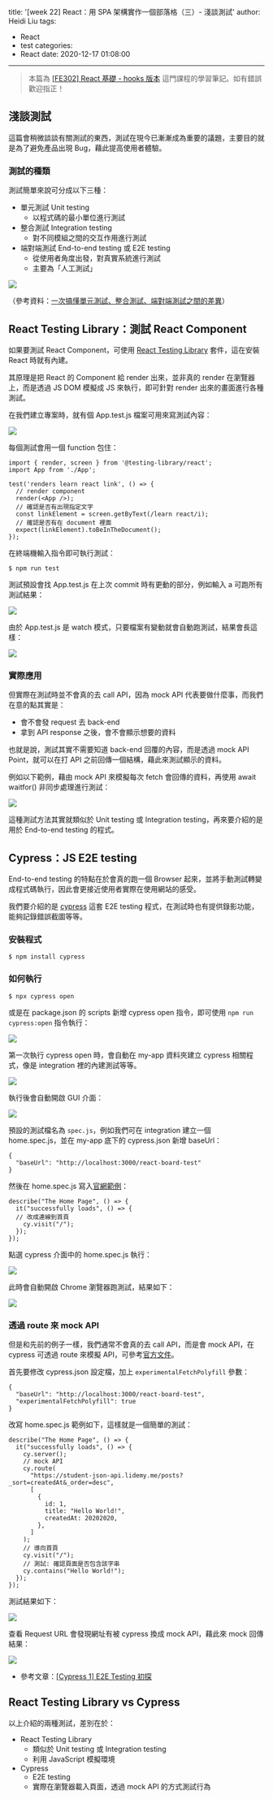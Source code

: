 title: '[week 22] React：用 SPA 架構實作一個部落格（三）- 淺談測試'
author: Heidi Liu
tags:
  - React
  - test
categories:
  - React
date: 2020-12-17 01:08:00
---
> 本篇為 [[FE302] React 基礎 - hooks 版本](https://lidemy.com/p/fe302-react-hooks) 這門課程的學習筆記。如有錯誤歡迎指正！
<!--more-->
## 淺談測試

這篇會稍微談談有關測試的東西，測試在現今已漸漸成為重要的議題，主要目的就是為了避免產品出現 Bug，藉此提高使用者體驗。

### 測試的種類

測試簡單來說可分成以下三種：

- 單元測試 Unit testing 
  - 以程式碼的最小單位進行測試
- 整合測試 Integration testing 
  - 對不同模組之間的交互作用進行測試
- 端對端測試 End-to-end testing 或 E2E testing 
  -  從使用者角度出發，對真實系統進行測試
  -  主要為「人工測試」

![](https://i.imgur.com/ybx5NbQ.png)

（參考資料：[一次搞懂單元測試、整合測試、端對端測試之間的差異](https://blog.miniasp.com/post/2019/02/18/Unit-testing-Integration-testing-e2e-testing)）

## React Testing Library：測試 React Component

如果要測試 React Component，可使用 [React Testing Library](https://testing-library.com/docs/react-testing-library/intro/) 套件，這在安裝 React 時就有內建。

其原理是把 React 的 Component 給 render 出來，並非真的 render 在瀏覽器上，而是透過 JS DOM 模擬成 JS 來執行，即可針對 render 出來的畫面進行各種測試。

在我們建立專案時，就有個 App.test.js 檔案可用來寫測試內容：

![](https://i.imgur.com/4dcIFV1.png)

每個測試會用一個 function 包住：

```javascript=
import { render, screen } from '@testing-library/react';
import App from './App';

test('renders learn react link', () => {
  // render component
  render(<App />);
  // 確認是否有出現指定文字
  const linkElement = screen.getByText(/learn react/i);
  // 確認是否有在 document 裡面
  expect(linkElement).toBeInTheDocument();
});
```

在終端機輸入指令即可執行測試：

```
$ npm run test
```

測試預設會找 App.test.js 在上次 commit 時有更動的部分，例如輸入 a 可跑所有測試結果：

![](https://i.imgur.com/Hao9KG7.png)

由於 App.test.js 是 watch 模式，只要檔案有變動就會自動跑測試，結果會長這樣：

![](https://i.imgur.com/EA3y0KO.png)

### 實際應用

但實際在測試時並不會真的去 call API，因為 mock API 代表要做什麼事，而我們在意的點其實是：

- 會不會發 request 去 back-end
- 拿到 API response 之後，會不會顯示想要的資料

也就是說，測試其實不需要知道 back-end 回覆的內容，而是透過 mock API Point，就可以在打 API 之前回傳一個結構，藉此來測試顯示的資料。

例如以下範例，藉由 mock API 來模擬每次 fetch 會回傳的資料，再使用 await waitfor() 非同步處理進行測試：

![](https://i.imgur.com/OX9LJ4X.png)

這種測試方法其實就類似於 Unit testing 或 Integration testing，再來要介紹的是用於 End-to-end testing 的程式。

## Cypress：JS E2E testing

End-to-end testing 的特點在於會真的跑一個 Browser 起來，並將手動測試轉變成程式碼執行，因此會更接近使用者實際在使用網站的感受。

我們要介紹的是 [cypress](https://www.cypress.io/) 這套 E2E testing 程式，在測試時也有提供錄影功能，能夠記錄錯誤截圖等等。

### 安裝程式

```
$ npm install cypress
```

### 如何執行

```
$ npx cypress open
```

或是在 package.json 的 scripts 新增 cypress open 指令，即可使用 `npm run cypress:open` 指令執行：

![](https://i.imgur.com/GNMrji1.png)

第一次執行 cypress open 時，會自動在 my-app 資料夾建立 cypress 相關程式，像是 integration 裡的內建測試等等。

![](https://i.imgur.com/GPisKnv.png)

執行後會自動開啟 GUI 介面：

![](https://i.imgur.com/deKsjBl.png)

預設的測試檔名為 `spec.js`，例如我們可在 integration 建立一個 home.spec.js，並在 my-app 底下的 cypress.json 新增 baseUrl：

```json=
{
  "baseUrl": "http://localhost:3000/react-board-test"
}
```

然後在 home.spec.js 寫入[官網範例](https://docs.cypress.io/guides/getting-started/testing-your-app.html#Step-2-Visit-your-server)：

```javascript=
describe("The Home Page", () => {
  it("successfully loads", () => {
  // 改成連線到首頁
    cy.visit("/");
  });
});

```

點選 cypress 介面中的 home.spec.js 執行：

![](https://i.imgur.com/20LvIQ2.png)

此時會自動開啟 Chrome 瀏覽器跑測試，結果如下：

![](https://i.imgur.com/L5NO3Ag.png)

### 透過 route 來 mock API

但是和先前的例子一樣，我們通常不會真的去 call API，而是會 mock API，在 cypress 可透過 route 來模擬 API，可參考[官方文件](https://docs.cypress.io/api/commands/route.html#Syntax)。

首先要修改 cypress.json 設定檔，加上 `experimentalFetchPolyfill` 參數：

```json=
{
  "baseUrl": "http://localhost:3000/react-board-test",
  "experimentalFetchPolyfill": true
}
```

改寫 home.spec.js 範例如下，這樣就是一個簡單的測試：

```javascript=
describe("The Home Page", () => {
  it("successfully loads", () => {
    cy.server();
    // mock API
    cy.route(
      "https://student-json-api.lidemy.me/posts?_sort=createdAt&_order=desc",
      [
        {
          id: 1,
          title: "Hello World!",
          createdAt: 20202020,
        },
      ]
    );
    // 導向首頁
    cy.visit("/");
    // 測試: 確認頁面是否包含該字串
    cy.contains("Hello World!");
  });
});
```

測試結果如下：

![](https://i.imgur.com/TdVmUf5.png)

查看 Request URL 會發現網址有被 cypress 換成 mock API，藉此來 mock 回傳結果：

![](https://i.imgur.com/xYYEpka.png)

- 參考文章：[[Cypress 1] E2E Testing 初探](https://medium.com/hannah-lin/cypress-e2e-testing-%E5%88%9D%E6%8E%A2-a10eca3c0cf7)

## React Testing Library vs Cypress

以上介紹的兩種測試，差別在於：
- React Testing Library
  - 類似於 Unit testing 或 Integration testing
  - 利用 JavaScript 模擬環境
- Cypress
  - E2E testing
  - 實際在瀏覽器載入頁面，透過 mock API 的方式測試行為